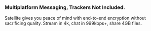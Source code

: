 ### Multiplatform Messaging, Trackers Not Included.

Satellite gives you peace of mind with end-to-end
encryption without sacrificing quality.
Stream in 4k, chat in 999kbps+, share 4GB files.
